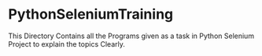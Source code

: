 # PythonSeleniumTraining
This Directory Contains all the Programs given as a task in Python Selenium Project to explain the topics Clearly.

